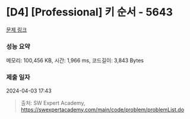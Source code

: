 # [D4] [Professional] 키 순서 - 5643 

[문제 링크](https://swexpertacademy.com/main/code/problem/problemDetail.do?contestProbId=AWXQsLWKd5cDFAUo) 

### 성능 요약

메모리: 100,456 KB, 시간: 1,966 ms, 코드길이: 3,843 Bytes

### 제출 일자

2024-04-03 17:43



> 출처: SW Expert Academy, https://swexpertacademy.com/main/code/problem/problemList.do